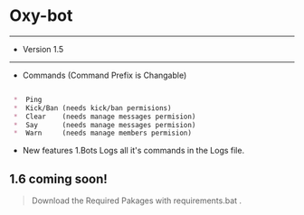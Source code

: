 # Oxy-bot
---
* Version 1.5
___

* Commands (Command Prefix is Changable)
```markdown

 *  Ping  
 *  Kick/Ban (needs kick/ban permisions)
 *  Clear    (needs manage messages permision) 
 *  Say      (needs manage messages permision) 
 *  Warn     (needs manage members permision) 

```
* New features
  1.Bots Logs all it's commands in the Logs file.
  
1.6 coming soon!
---
> Download the Required Pakages with requirements.bat
.
